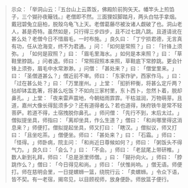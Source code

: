 
> 示众：​「举洞山云：『五台山上云蒸饭，佛殿阶前狗矢天。幡竿头上煎馅子，三个猢孙夜簸钱。』老僧即不然。三面狸奴脚踏月，两头白牯手拿烟。戴冠碧兔立庭柏，脱殼乌龟飞上天。老僧葛藤尽被汝诸人觑破了也。洞山老人，甚是奇特。虽然如是，只行得三步四步，且不过七跳八跳。且道请讹在甚么处？老僧今日不惜眉毛，一时布施。​」良久曰：​「丁宁损君德，无言真有功，任从沧海变，终不为君通。​」问：​「如何是常照？​」曰：​「针锋上须弥。​」​「如何是寂照？​」曰：​「眉毛里海水。​」如何是本来照？​」曰：​「草鞋里脖跳。​」问者退。师曰：​「常照寂照本来照，草鞋底下常脖跳。更会针锋上须弥，眉毛中水常渺渺。​」问僧：​「甚处来？​」曰：​「僧堂里来。​」曰：​「圣僧道甚么？​」僧近前不审。师曰：​「东家作驴，西家作马。​」曰：​「过在甚么处？​」曰：​「万里崖州。​」上堂：​「抝折秤衡，将甚么定斤两？拈却钵盂匙箸，将甚么吃饭？不如向三家村里，东卜西卜，忽然卜着，脱却鼻孔。​」上堂：​「夜来雷声震地，今朝绌雨霏霏。干枯滋润，万物萌芽。且道，嘉州大像长得髭须多少？还有道得者么？若也道得，陕府铁牛是常不轻菩萨。若道不得，土宿拽脱你鼻孔。​」师问僧：​「先行不到，末后太过。​」僧拟提坐具，师指曰：​「离却坐具，作么生道？​」僧曰：​「和尚哪里得这消息来？​」师便打。僧拟提起坐具，师又打曰：​「瞎汉。​」僧拟议，师又打曰：​「且坐吃茶。​」僧便坐。师曰：​「甚处来？​」曰：​「石霜。​」师曰：​「怪得。​」师卧病，院主问：​「和尚近日尊候如何？​」师曰：​「粥饭头不得气力。​」良久曰：​「会么？​」曰：​「不会。​」师曰：​「老鼠尾上带研椎。​」数人新到礼拜，师曰：​「总是浙里师僧。​」曰：​「猢孙向火。​」师曰：​「脖跳作么？​」僧曰：​「今日得见和尚。​」师曰：​「伏惟尚响。​」僧无语。师便打。师在慈明会里，一日提螺蛳一篮，绕院行云：​「卖螺蛳。​」令众下语，皆不契。有一老宿，揭帘见，以目顾视师，放身便卧。师放篮子便行。

